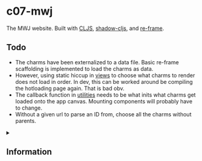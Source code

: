# c07-mwj

The MWJ website. Built with [CLJS](https://clojurescript.org/), [shadow-cljs](https://github.com/thheller/shadow-cljs), and [re-frame](https://github.com/day8/re-frame).

## Todo

- The charms have been externalized to a data file. Basic re-frame scaffolding is implemented to load the charms as data.
- However, using static hiccup in [views](src/c07_mwj/views.cljs) to choose what charms to render does not load in order. In dev, this can be worked around be compiling the hotloading page again. That is bad obv.
- The callback function in [utilities](src/c07_mwj/utilities.cljs) needs to be what inits what charms get loaded onto the app canvas. Mounting components will probably have to change.
- Without a given url to parse an ID from, choose all the charms without parents.

<details>
  <summary>

  ## Information

  </summary>

### Development

Run `npm run watch`. Connect to the REPL if desired and visit `http://localhost:8280/` in browser.

### Release

Pushing to main will do one of three things. Two locations are checked, the source directory `src/**` and the static directory `resources/public/**`.

1. If neither location has changes, the deploy action will not run.
2. If the source and/or source and static files are changed, the source will be compiled with `npm run release` (from shadow-cljs). The build output will be synced to S3, and the CloudFront dist is invalidated from root (`'/*'`). Deleted files will be removed.
3. If the static files but not the source is changed, the compile task will be skipped yet S3-deploy still proceeds. Deleted files **will not** be removed, for lack of compiled js.

Skip the action by adding `[no ci]` or similar to the commit message.

</details>
